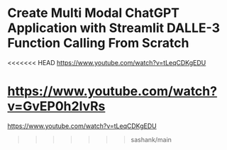 # Create Multi Modal ChatGPT Application with Streamlit DALLE-3 Function Calling From Scratch

<<<<<<< HEAD
https://www.youtube.com/watch?v=tLeqCDKgEDU

https://www.youtube.com/watch?v=GvEP0h2lvRs
=======
https://www.youtube.com/watch?v=tLeqCDKgEDU
>>>>>>> sashank/main
